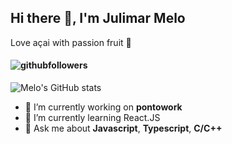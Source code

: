 ## Hi there 👋, I'm Julimar Melo

Love açai with passion fruit 🧁

#### ![githubfollowers](https://img.shields.io/github/followers/thamelodev?logo=Github&style=social)
![Melo's GitHub stats](https://github-readme-stats.vercel.app/api?username=thamelodev&show_icons=true&theme=gruvbox)


 
- 🔭 I’m currently working on **pontowork**
- 🌱 I’m currently learning React.JS
- 💬 Ask me about **Javascript**, **Typescript**, **C/C++**

<!--
**thamelodev/thamelodev** is a ✨ _special_ ✨ repository because its `README.md` (this file) appears on your GitHub profile.

Here are some ideas to get you started:

- 🔭 I’m currently working on ...
- 🌱 I’m currently learning ...
- 👯 I’m looking to collaborate on ...
- 🤔 I’m looking for help with ...
- 💬 Ask me about ...
- 📫 How to reach me: ...
- 😄 Pronouns: ...
- ⚡ Fun fact: ...
-->
